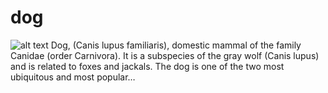 # dog
![alt text](https://i.postimg.cc/kGV0hSH8/_تنزيل_(2).jpg)
Dog, (Canis lupus familiaris), domestic mammal of the family Canidae (order Carnivora). It is a subspecies of the gray wolf (Canis lupus) and is related to foxes and jackals. The dog is one of the two most ubiquitous and most popular…
